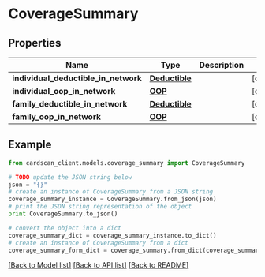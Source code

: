 # CoverageSummary


## Properties
Name | Type | Description | Notes
------------ | ------------- | ------------- | -------------
**individual_deductible_in_network** | [**Deductible**](Deductible.md) |  | [optional] 
**individual_oop_in_network** | [**OOP**](OOP.md) |  | [optional] 
**family_deductible_in_network** | [**Deductible**](Deductible.md) |  | [optional] 
**family_oop_in_network** | [**OOP**](OOP.md) |  | [optional] 

## Example

```python
from cardscan_client.models.coverage_summary import CoverageSummary

# TODO update the JSON string below
json = "{}"
# create an instance of CoverageSummary from a JSON string
coverage_summary_instance = CoverageSummary.from_json(json)
# print the JSON string representation of the object
print CoverageSummary.to_json()

# convert the object into a dict
coverage_summary_dict = coverage_summary_instance.to_dict()
# create an instance of CoverageSummary from a dict
coverage_summary_form_dict = coverage_summary.from_dict(coverage_summary_dict)
```
[[Back to Model list]](../README.md#documentation-for-models) [[Back to API list]](../README.md#documentation-for-api-endpoints) [[Back to README]](../README.md)


